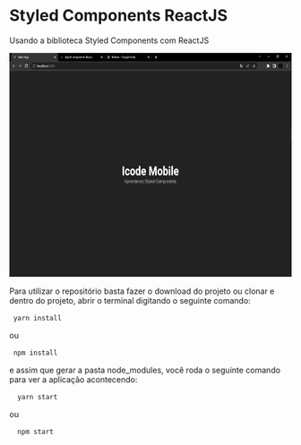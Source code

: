 # Styled Components ReactJS

Usando a biblioteca Styled Components com ReactJS

<p align="center">
<img src=".github/image.png" height="400">
</p>

Para utilizar o repositório basta fazer o download do projeto ou clonar e dentro do projeto, abrir o terminal digitando o seguinte comando:

```bash
 yarn install
```

ou

```bash
 npm install
```

e assim que gerar a pasta node_modules, você roda o seguinte comando para ver a aplicação acontecendo:

```bash
  yarn start
```

ou

```bash
  npm start
```
